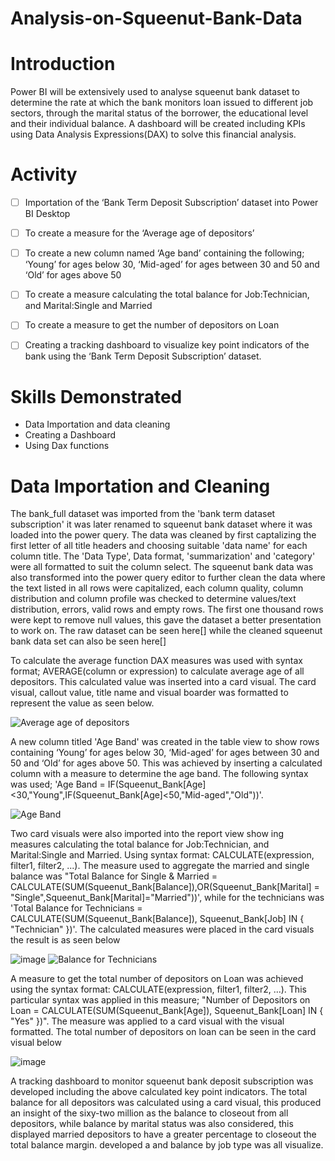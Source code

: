 # Analysis-on-Squeenut-Bank-Data

# **Introduction**
Power BI will be extensively used to analyse squeenut bank dataset to determine the rate at which the bank monitors loan issued to different job sectors, through the marital status of the borrower, the educational level and their individual balance. A dashboard will be created including KPIs using Data Analysis Expressions(DAX) to solve this financial analysis.

# **Activity**
- [ ]  Importation of the ‘Bank Term Deposit Subscription’ dataset into Power BI Desktop
- [ ]  To create a measure for the ‘Average age of depositors’
- [ ]  To create a new column named ‘Age band’ containing the following; ‘Young’ for ages below 30, ‘Mid-aged’ for ages between 30 and 50 and ‘Old’ for ages above 50
- [ ]  To create a measure calculating the total balance for Job:Technician, and Marital:Single and Married
- [ ]  To create a measure to get the number of depositors on Loan
- [ ]  Creating a tracking dashboard to visualize key point indicators of the bank using the ‘Bank Term Deposit Subscription’ dataset.
 

# **Skills Demonstrated**
- Data Importation and data cleaning
- Creating a Dashboard
- Using Dax functions

# **Data Importation and Cleaning**
The bank_full dataset was imported from the 'bank term dataset subscription' it was later renamed to squeenut bank dataset where it was loaded into the power query. The data was cleaned by first captalizing the first letter of all title headers and choosing suitable 'data name' for each column title. The 'Data Type', Data format, 'summarization' and 'category' were all formatted to suit the column select. The squeenut bank data was also transformed into the power query editor to further clean the data where the text listed in all rows were capitalized, each column quality, column distribution and column profile was checked to determine values/text distribution, errors, valid rows and empty rows. The first one thousand rows were kept to remove null values, this gave the dataset a better presentation to work on. The raw dataset can be seen here[] while the cleaned squeenut bank data set can also be seen here[]

To calculate the average function DAX measures was used with syntax format; AVERAGE(column or expression) to calculate average age of all depositors. This calculated value was inserted into a card visual. The card visual, callout value, title name and visual boarder was formatted to represent the value as seen below.

![Average age of depositors](https://github.com/Jessie-Watt/Analysis-on-Squeenut-Bank-Data/assets/140435577/e39a4204-df3b-4911-8dce-958b715dcf26)



A new column titled 'Age Band' was created in the table view to show rows containing ‘Young’ for ages below 30, ‘Mid-aged’ for ages between 30 and 50 and ‘Old’ for ages above 50. This was achieved by inserting a calculated column with a measure to determine the age band. The following syntax was used; 'Age Band = IF(Squeenut_Bank[Age]<30,"Young",IF(Squeenut_Bank[Age]<50,"Mid-aged","Old"))'.

![Age Band](https://github.com/Jessie-Watt/Analysis-on-Squeenut-Bank-Data/assets/140435577/d86889a1-b57d-4e8d-8e35-69774fc44853)

 Two card visuals were also imported into the report view show ing measures calculating the total balance for Job:Technician, and Marital:Single and Married. Using syntax format: CALCULATE(expression, filter1, filter2, ...). The measure used to aggregate the married and single balance was "Total Balance for Single & Married = CALCULATE(SUM(Squeenut_Bank[Balance]),OR(Squeenut_Bank[Marital] = "Single",Squeenut_Bank[Marital]="Married"))',  while for the technicians was 'Total Balance for Technicians = CALCULATE(SUM(Squeenut_Bank[Balance]), Squeenut_Bank[Job] IN { "Technician" })'. The calculated measures were placed in the card visuals the result is as seen below

![image](https://github.com/Jessie-Watt/Analysis-on-Squeenut-Bank-Data/assets/140435577/3c17f6d0-f4d5-4c43-88ce-4c826a3cada6)
![Balance for Technicians](https://github.com/Jessie-Watt/Analysis-on-Squeenut-Bank-Data/assets/140435577/d3258c47-4619-4e32-8098-7e1f00f099f4)

A measure to get the total number of depositors on Loan was achieved using the syntax format: CALCULATE(expression, filter1, filter2, ...). This particular syntax was applied in this measure; "Number of Depositors on Loan = CALCULATE(SUM(Squeenut_Bank[Age]), Squeenut_Bank[Loan] IN { "Yes" })". The measure was applied to a card visual with the visual formatted. The total number of depositors on loan can be seen in the card visual below

![image](https://github.com/Jessie-Watt/Analysis-on-Squeenut-Bank-Data/assets/140435577/1005080a-4df1-45fd-a705-71ff08ba7fcf)



A tracking dashboard to monitor squeenut bank deposit subscription was developed including the above calculated key point indicators. The total balance for all depositors was calculated using a card visual, this produced an insight of the sixy-two million as the balance to closeout from all depositors, while balance by marital status was also considered, this displayed married depositors to have a greater percentage to closeout the total balance margin. developed a   and balance by job type was all visualize.

 




